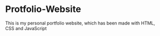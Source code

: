# Protfolio-Website
This is my personal portfolio website, which has been made with HTML, CSS and JavaScript
